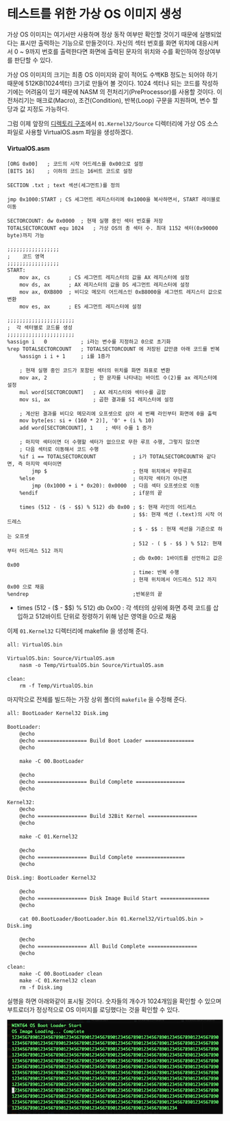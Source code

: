 # 테스트를 위한 가상 OS 이미지 생성

가상 OS 이미지는 여기서만 사용하며 정상 동작 여부만 확인할 것이기 때문에 실행되었다는 표시만 출력하는 기능으로 만들것이다.
자신의 섹터 번호를 화면 위치에 대응시켜서 0 ~ 9까지 번호를 출력한다면 화면에 출력된 문자의 위치와 수를 확인하여 정상여부를 판단할 수 있다.

가상 OS 이미지의 크기는 최종 OS 이미지와 같이 적어도 수백KB 정도는 되어야 하기 때문에 512KB(1024섹터) 크기로 만들어 볼 것이다.
1024 섹터나 되는 코드를 작성하기에는 어려움이 있기 때문에 NASM 의 전처리기(PreProcessor)를 사용할 것이다.
이 전처리기는 매크로(Macro), 조건(Condition), 반복(Loop) 구문을 지원하며, 변수 할당과 값 지정도 가능하다.

그럼 이제 앞장의 <a href="https://knero.github.io/#/contents?path=/contents/dev/2020/03/20/os-study-5.md" target="_blank">디렉토리 구조</a>에서 `01.Kernel32/Source` 디렉터리에 가상 OS 소스파일로 사용할 VirtualOS.asm 파일을 생성하겠다.

#### VirtualOS.asm
```
[ORG 0x00]   ; 코드의 시작 어드레스를 0x00으로 설정
[BITS 16]    ; 이하의 코드는 16비트 코드로 설정

SECTION .txt ; text 섹션(세그먼트)를 정의

jmp 0x1000:START ; CS 세그먼트 레지스터리에 0x1000을 복사하면서, START 레이블로 이동

SECTORCOUNT: dw 0x0000  ; 현재 실행 중인 섹터 번호를 저장
TOTALSECTORCOUNT equ 1024   ; 가상 OS의 총 섹터 수. 최대 1152 섹터(0x90000 byte)까지 가능

;;;;;;;;;;;;;;;;;
;    코드 영역
;;;;;;;;;;;;;;;;;
START:
    mov ax, cs      ; CS 세그먼트 레지스터의 값을 AX 레지스터에 설정
    mov ds, ax      ; AX 레지스터의 값을 DS 세그먼트 레지스터에 설정
    mov ax, 0XB800  ; 비디오 메모리 어드레스인 0xB8000을 세그먼트 레지스터 값으로 변환
    mov es, ax      ; ES 세그먼트 레지스터에 설정

;;;;;;;;;;;;;;;;;;;;;;
;  각 섹터별로 코드를 생성
;;;;;;;;;;;;;;;;;;;;;;
%assign i   0           ; i라는 변수를 지정하고 0으로 초기화
%rep TOTALSECTORCOUNT   ; TOTALSECTORCOUNT 에 저장된 값만큼 아래 코드를 반복
    %assign i i + 1     ; i를 1증가

    ; 현재 실행 중인 코드가 포함된 섹터의 위치를 화면 좌표로 변환
    mov ax, 2               ; 한 문자를 나타내는 바이트 수(2)를 ax 레지스터에 설정
    mul word[SECTORCOUNT]   ; AX 레지스터와 섹터수를 곱함
    mov si, ax              ; 곱한 결과를 SI 레지스터에 설정

    ; 계산된 결과를 비디오 메모리에 오프셋으로 삼아 세 번째 라인부터 화면에 0을 출력
    mov byte[es: si + (160 * 2)], '0' + (i % 10)
    add word[SECTORCOUNT], 1    ; 섹터 수를 1 증가

    ; 마지막 섹터이면 더 수행할 섹터가 없으므로 무한 루프 수행, 그렇지 않으면
    ; 다음 섹터로 이동해서 코드 수행
    %if i == TOTALSECTORCOUNT            ; i가 TOTALSECTORCOUNT와 같다면, 즉 마지막 섹터이면 
        jmp $                            ; 현재 위치에서 무한루프
    %else                                ; 마지막 섹터가 아니면
        jmp (0x1000 + i * 0x20): 0x0000  ; 다음 섹터 오프셋으로 이동
    %endif                               ; if문의 끝

    times (512 - ($ - $$) % 512) db 0x00 ; $: 현재 라인의 어드레스
                                         ; $$: 현재 섹션 (.text)의 시작 어드레스
                                         ; $ - $$ : 현재 섹션을 기준으로 하는 오프셋
                                         ; 512 - ( $ - $$ ) % 512: 현재부터 어드레스 512 까지
                                         ; db 0x00: 1바이트를 선언하고 값은 0x00
                                         ; time: 반복 수행
                                         ; 현재 위치에서 어드레스 512 까지 0x00 으로 채움
%endrep                                  ;반복문의 끝
```

- times (512 - ($ - $$) % 512) db 0x00 : 각 섹터의 상위에 화면 추력 코드를 삽입하고 512바이트 단위로 정령하기 위해 남은 영역을 0으로 채움

이제 `01.Kernel32` 디렉터리에 makefile 을 생성해 준다.

```
all: VirtualOS.bin

VirtualOS.bin: Source/VirtualOS.asm
	nasm -o Temp/VirtualOS.bin Source/VirtualOS.asm

clean:
	rm -f Temp/VirtualOS.bin
```

마지막으로 전체를 빌드하는 가장 상위 폴더의 `makefile` 을 수정해 준다.

```
all: BootLoader Kernel32 Disk.img

BootLoader:
	@echo
	@echo ================ Build Boot Loader ================
	@echo

	make -C 00.BootLoader

	@echo
	@echo ================ Build Complete ================
	@echo

Kernel32:
	@echo
	@echo ================ Build 32Bit Kernel ================
	@echo

	make -C 01.Kernel32

	@echo
	@echo ================ Build Complete ================
	@echo

Disk.img: BootLoader Kernel32

	@echo
	@echo ================ Disk Image Build Start ================
	@echo

	cat 00.BootLoader/BootLoader.bin 01.Kernel32/VirtualOS.bin > Disk.img

	@echo
	@echo ================ All Build Complete ================
	@echo

clean:
	make -C 00.BootLoader clean
	make -C 01.Kernel32 clean
	rm -f Disk.img
```

실행을 하면 아래와같이 표시될 것이다. 숫자들의 개수가 1024개임을 확인할 수 있으며 부트로더가 정상적으로 OS 이미지를 로딩했다는 것을 확인할 수 있다.

![virtual os booting](/contents/dev/2020/03/26/image/os-study-8-1.png)
